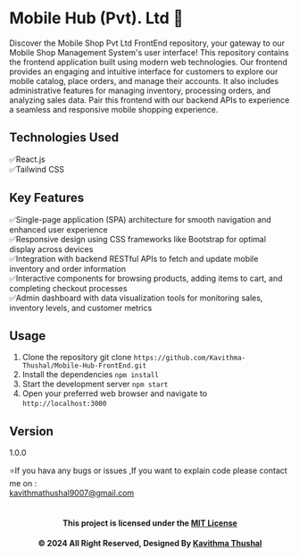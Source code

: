 # Mobile Hub (Pvt). Ltd 📳

Discover the Mobile Shop Pvt Ltd FrontEnd repository, your gateway to our Mobile Shop Management System's user
interface! This repository contains the frontend application built using modern web technologies. Our frontend provides
an engaging and intuitive interface for customers to explore our mobile catalog, place orders, and manage their
accounts. It also includes administrative features for managing inventory, processing orders, and analyzing sales data.
Pair this frontend with our backend APIs to experience a seamless and responsive mobile shopping experience.

## Technologies Used

✅React.js<br/>
✅Tailwind CSS<br/>

## Key Features

✅Single-page application (SPA) architecture for smooth navigation and enhanced user experience<br/>
✅Responsive design using CSS frameworks like Bootstrap for optimal display across devices<br/>
✅Integration with backend RESTful APIs to fetch and update mobile inventory and order information<br/>
✅Interactive components for browsing products, adding items to cart, and completing checkout processes<br/>
✅Admin dashboard with data visualization tools for monitoring sales, inventory levels, and customer metrics<br/>

## Usage

1. Clone the repository git clone `https://github.com/Kavithma-Thushal/Mobile-Hub-FrontEnd.git`
2. Install the dependencies `npm install`
3. Start the development server `npm start`
4. Open your preferred web browser and navigate to `http://localhost:3000`

## Version

1.0.0

⭐️If you hava any bugs or issues ,If you want to explain code please contact me on :<br/>
[kavithmathushal9007@gmail.com](https://www.kavithmathushal9007@gmail.com)<br/><br/>

<div align="center">

#### This project is licensed under the [MIT License](LICENSE)

#### © 2024 All Right Reserved, Designed By [Kavithma Thushal](https://github.com/Kavithma-Thushal)

</div>
